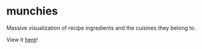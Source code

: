 # munchies
Massive visualization of recipe ingredients and the cuisines they belong to.

View it [here](http://hannahtwiggsmith.github.io/munchies)!
